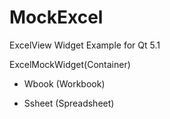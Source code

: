 MockExcel
=========

ExcelView Widget Example for Qt 5.1

ExcelMockWidget(Container) 

  - Wbook (Workbook) 

  - Ssheet (Spreadsheet)
